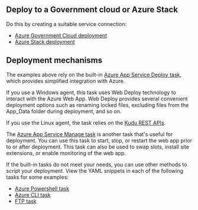 ## Deploy to a Government cloud or Azure Stack

Do this by creating a suitable service connection:

* [Azure Government Cloud deployment](../../../library/government-cloud.md)
* [Azure Stack deployment](../../../library/connect-to-azure.md#connect-stack)

## Deployment mechanisms

The examples above rely on the built-in [Azure App Service Deploy task](https://github.com/Microsoft/vsts-tasks/tree/master/Tasks/AzureRmWebAppDeployment),
which provides simplified integration with Azure.

If you use a Windows agent, this task uses Web Deploy technology to interact with the Azure Web App.
Web Deploy provides several convenient deployment options such as renaming locked files, excluding files from the App_Data folder during deployment, and so on.

If you use the Linux agent, the task relies on the [Kudu REST APIs](https://github.com/projectkudu/kudu/wiki/REST-API).

The [Azure App Service Manage task](../../../tasks/deploy/azure-app-service-manage.md) is another task that's useful for deployment.
You can use this task to start, stop, or restart the web app prior to or after deployment.
This task can also be used to swap slots, install site extensions, or enable monitoring of the web app.

If the built-in tasks do not meet your needs, you can use other methods to script your deployment.
View the YAML snippets in each of the following tasks for some examples:

* [Azure Powershell task](../../../tasks/deploy/azure-powershell.md)
* [Azure CLI task](../../../tasks/deploy/azure-cli.md)
* [FTP task](../../../tasks/utility/ftp-upload.md)
